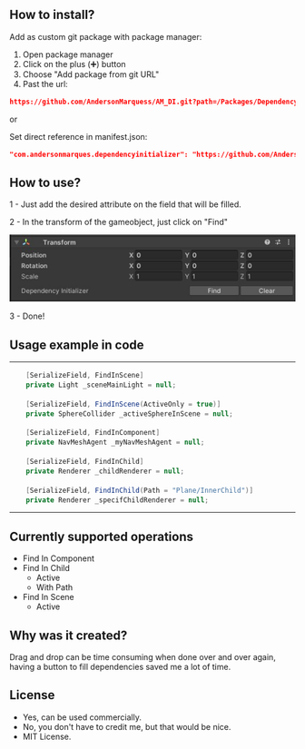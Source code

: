 <h2>How to install?</h2>

Add as custom git package with package manager:

1. Open package manager
2. Click on the plus (➕) button
3. Choose "Add package from git URL"
4. Past the url: 
```json
https://github.com/AndersonMarquess/AM_DI.git?path=/Packages/DependencyInitializer
```

or

Set direct reference in manifest.json:
```json
"com.andersonmarques.dependencyinitializer": "https://github.com/AndersonMarquess/AM_DI.git?path=/Packages/DependencyInitializer"
```

<h2>How to use?</h2>
<p>1 - Just add the desired attribute on the field that will be filled.</p>
<p>2 - In the transform of the gameobject, just click on "Find"</p>

![Transform component image with custom editor showing the Find button](https://raw.githubusercontent.com/AndersonMarquess/AM_DI/main/AM_DI.jpg)

<p>3 - Done!</p>

<h2>Usage example in code</h2>
<hr>

```cs
    [SerializeField, FindInScene]
    private Light _sceneMainLight = null;
    
    [SerializeField, FindInScene(ActiveOnly = true)]
    private SphereCollider _activeSphereInScene = null;

    [SerializeField, FindInComponent]
    private NavMeshAgent _myNavMeshAgent = null;

    [SerializeField, FindInChild]
    private Renderer _childRenderer = null;
    
    [SerializeField, FindInChild(Path = "Plane/InnerChild")]
    private Renderer _specifChildRenderer = null;
```
<hr>
<h2>Currently supported operations</h2>

- Find In Component
- Find In Child
    - Active
    - With Path
- Find In Scene
    - Active

<h2>Why was it created?</h2>
<p>Drag and drop can be time consuming when done over and over again, having a button to fill dependencies saved me a lot of time.</p>

<h2>License</h2>

- Yes, can be used commercially.
- No, you don't have to credit me, but that would be nice.
- MIT License.
